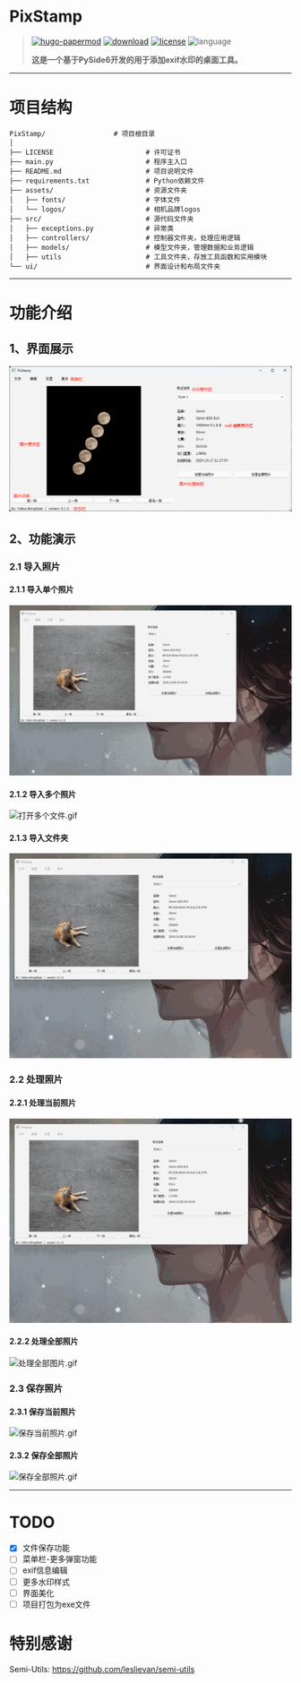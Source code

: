 # PixStamp

> [![hugo-papermod](https://img.shields.io/badge/PixStamp-By_Yellow--BringtEast-red)](https://github.com/Yellow-BringtEast/PixStamp)
> [![download](https://img.shields.io/github/downloads/Yellow-BringtEast/PixStamp/total.svg)](https://github.com/Yellow-BringtEast/PixStamp/releases)
> [![license](https://img.shields.io/github/license/Yellow-BringtEast/PixStamp)](https://github.com/Yellow-BringtEast/PixStamp/blob/master/LICENSE)
> ![language](https://img.shields.io/github/languages/top/Yellow-BringtEast/PixStamp?color=orange)
>
> **这是一个基于PySide6开发的用于添加exif水印的桌面工具。**
---
# 项目结构
```
PixStamp/                 # 项目根目录
│   
├── LICENSE                       # 许可证书
├── main.py                       # 程序主入口
├── README.md                     # 项目说明文件
├── requirements.txt              # Python依赖文件
├── assets/                       # 资源文件夹
│   ├── fonts/                    # 字体文件
│   └── logos/                    # 相机品牌logos
├── src/                          # 源代码文件夹
│   ├── exceptions.py             # 异常类
│   ├── controllers/              # 控制器文件夹，处理应用逻辑
│   ├── models/                   # 模型文件夹，管理数据和业务逻辑
│   ├── utils                     # 工具文件夹，存放工具函数和实用模块
└── ui/                           # 界面设计和布局文件夹
```
---
# 功能介绍
## 1、界面展示
![界面展示.png](assets%2Fmd_pic%2F%E7%95%8C%E9%9D%A2%E5%B1%95%E7%A4%BA.png)

## 2、功能演示
### 2.1 导入照片
#### 2.1.1 导入单个照片
![打开文件.gif](assets%2Fmd_pic%2F%E6%89%93%E5%BC%80%E6%96%87%E4%BB%B6.gif)

#### 2.1.2 导入多个照片
![打开多个文件.gif](assets%2Fmd_pic%2F%E6%89%93%E5%BC%80%E5%A4%9A%E4%B8%AA%E6%96%87%E4%BB%B6.gif)

#### 2.1.3 导入文件夹
![打开文件夹.gif](assets%2Fmd_pic%2F%E6%89%93%E5%BC%80%E6%96%87%E4%BB%B6%E5%A4%B9.gif)

### 2.2 处理照片
#### 2.2.1 处理当前照片
![处理当前图片.gif](assets%2Fmd_pic%2F%E5%A4%84%E7%90%86%E5%BD%93%E5%89%8D%E5%9B%BE%E7%89%87.gif)

#### 2.2.2 处理全部照片
![处理全部图片.gif](assets%2Fmd_pic%2F%E5%A4%84%E7%90%86%E5%85%A8%E9%83%A8%E5%9B%BE%E7%89%87.gif)

### 2.3 保存照片
#### 2.3.1 保存当前照片
![保存当前照片.gif](assets%2Fmd_pic%2F%E4%BF%9D%E5%AD%98%E5%BD%93%E5%89%8D%E7%85%A7%E7%89%87.gif)

#### 2.3.2 保存全部照片
![保存全部照片.gif](assets%2Fmd_pic%2F%E4%BF%9D%E5%AD%98%E5%85%A8%E9%83%A8%E7%85%A7%E7%89%87.gif)

---
# TODO
- [x] 文件保存功能
- [ ] 菜单栏-更多弹窗功能
- [ ] exif信息编辑
- [ ] 更多水印样式
- [ ] 界面美化
- [ ] 项目打包为exe文件

# 特别感谢
Semi-Utils: https://github.com/leslievan/semi-utils
